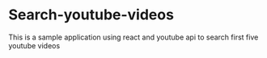 # Search-youtube-videos
This is a sample application using react and youtube api to search first five youtube videos
